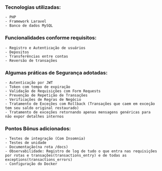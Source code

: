 ### Tecnologias utilizadas:

    - PHP
    - Framework Laravel
    - Banco de dados MySQL

### Funcionalidades conforme requisitos:

    - Registro e Autenticação de usuários
    - Depositos
    - Transferências entre contas
    - Reversão de transações

### Algumas práticas de Segurança adotadas:

    - Autenticação por JWT
    - Token com tempo de expiração
    - Validação de Requisições com Form Requests
    - Prevenção de Repetição de Transações
    - Verificações de Regras de Negócio
    - Tratamento de Exceções com Rollback (Transações que caem em exceção tem seu saldo original restaurado)
    - Tratamento de exceções retornando apenas mensagens genéricas para não expor detalhes internos

### Pontos Bônus adicionados:

    - Testes de integração (Com Insomnia)
    - Testes de unidade
    - Documentação(na rota /docs)
    - Observabilidade: Registro de log de tudo o que entra nas requisições por rotas e transações(transactions_entry) e de todas as exceptions(transactions_errors)
    - Configuração do Docker
